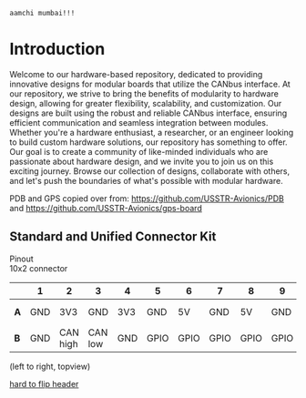 `aamchi mumbai!!!`

# Introduction

Welcome to our hardware-based repository, dedicated to providing innovative designs for modular boards that utilize the CANbus interface. At our repository, we strive to bring the benefits of modularity to hardware design, allowing for greater flexibility, scalability, and customization. Our designs are built using the robust and reliable CANbus interface, ensuring efficient communication and seamless integration between modules. Whether you're a hardware enthusiast, a researcher, or an engineer looking to build custom hardware solutions, our repository has something to offer. Our goal is to create a community of like-minded individuals who are passionate about hardware design, and we invite you to join us on this exciting journey. Browse our collection of designs, collaborate with others, and let's push the boundaries of what's possible with modular hardware.

PDB and GPS copied over from: https://github.com/USSTR-Avionics/PDB and https://github.com/USSTR-Avionics/gps-board

## Standard and Unified Connector Kit
Pinout  
10x2 connector

|  | 1 | 2 | 3 | 4 | 5 | 6 | 7 | 8 | 9 | 10 |
|---|---|---|---|---|---|---|---|---|---|---|
| **A** | GND | 3V3 |GND | 3V3 | GND | 5V | GND | 5V | GND | Bus voltage | 
| **B** | GND | CAN high | CAN low | GND | GPIO | GPIO | GPIO | GPIO | GPIO  | GPIO  

(left to right, topview)

[hard to flip header](https://www.digikey.ca/en/products/detail/sullins-connector-solutions/SFH11-PBPC-D10-ST-BK/1990090)
